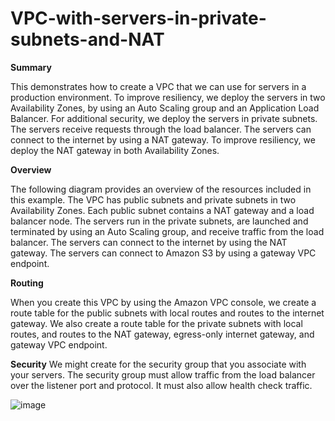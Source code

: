 # VPC-with-servers-in-private-subnets-and-NAT

**Summary**

This demonstrates how to create a VPC that we can use for servers in a production environment. To improve resiliency, we deploy the servers in two Availability Zones, by using an Auto Scaling group and an Application Load Balancer. For additional security, we deploy the servers in private subnets. The servers receive requests through the load balancer. The servers can connect to the internet by using a NAT gateway. To improve resiliency, we deploy the NAT gateway in both Availability Zones.

**Overview**

The following diagram provides an overview of the resources included in this example. The VPC has public subnets and private subnets in two Availability Zones. Each public subnet contains a NAT gateway and a load balancer node. The servers run in the private subnets, are launched and terminated by using an Auto Scaling group, and receive traffic from the load balancer. The servers can connect to the internet by using the NAT gateway. The servers can connect to Amazon S3 by using a gateway VPC endpoint.

**Routing**

When you create this VPC by using the Amazon VPC console, we create a route table for the public subnets with local routes and routes to the internet gateway. We also create a route table for the private subnets with local routes, and routes to the NAT gateway, egress-only internet gateway, and gateway VPC endpoint.

**Security**
 We might create for the security group that you associate with your servers. The security group must allow traffic from the load balancer over the listener port and protocol. It must also allow health check traffic.


![image](https://github.com/RajBehere0190/VPC-with-servers-in-private-subnets-and-NAT/assets/117808263/325db66c-3f2c-4f7f-b045-7bf4dc288cc5)
